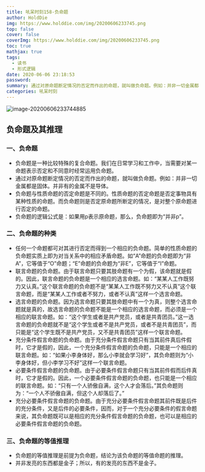 ```yaml
---
title: 吼呆时刻158-负命题
author: HoldDie
img: https://www.holddie.com/img/20200606233745.png
top: false
cover: false
coverImg: https://www.holddie.com/img/20200606233745.png
toc: true
mathjax: true
tags:
  - 读书
  - 形式逻辑
date: 2020-06-06 23:18:53
password:
summary: 通过对原命题断定情况的否定而作出的命题，就叫做负命题。例如：并非一切金属都是固体。并非有的金属不是导体。
categories: 吼呆时刻
---
```


![image-20200606233744885](https://www.holddie.com/img/20200606233745.png)

## 负命题及其推理

### 一、负命题

- 负命题是一种比较特殊的复合命题。我们在日常学习和工作中，当需要对某一命题表示否定和不同意时经常运用负命题。
- 通过对原命题断定情况的否定而作出的命题，就叫做负命题。例如：并非一切金属都是固体。并非有的金属不是导体。
- 负命题与性质命题的否定命题是不同的。性质命题的否定命题是否定事物具有某种性质的命题。而负命题则是否定原命题所断定的情况，是对整个原命题进行否定的命题。
- 负命题的逻辑公式是：如果用p表示原命题，那么，负命题即为“并非p”。

### 二、负命题的种类

- 任何一个命题都可对其进行否定而得到一个相应的负命题。简单的性质命题的负命题实质上即为对当关系中的相应矛盾命题。如“A”命题的负命题即为“非A”，它等值于“O”命题；“E”命题的负命题为“非E”，它等值于“I”命题。
- 联言命题的负命题。由于联言命题只要其肢命题有一个为假，该命题就是假的。因此，联言命题的负命题是一个相应的选言命题。如：“某某人工作既努力又认真。”这个联言命题的负命题不是“某某人工作既不努力又不认真”这个联言命题，而是“某某人工作或者不努力，或者不认真”这样一个选言命题。
- 选言命题的负命题。因为选言命题只要其肢命题中有一个为真，则整个选言命题就是真的，故选言命题的负命题不能是一个相应的选言命题，而必须是一个相应的联言命题。如：“这个学生或者是共产党员，或者是共青团员。”这一选言命题的负命题就不是“这个学生或者不是共产党员，或者不是共青团员”，而只能是“这个学生既不是共产党员，又不是共青团员”这样一个联言命题。
- 充分条件假言命题的负命题。由于充分条件假言命题只有当其前件真后件假时，它才是假的，因此，一个充分条件假言命题的负命题，只能是一个相应的联言命题。如：“如果小李身体好，那么小李就会学习好”，其负命题则为“小李身体好，但小李学习不好”这样一个联言命题。
- 必要条件假言命题的负命题。由于必要条件假言命题只有当其前件假而后件真时，它才是假的。因此，一个必要条件假言命题的负命题，也只能是一个相应的联言命题。如：“只有一个人骄傲自满，这个人才会落后。”其负命题则为：“一个人不骄傲自满，但这个人却落后了。”
- 充分必要条件假言命题的负命题。由于充分必要条件假言命题其前件既是后件的充分条件，又是后件的必要条件，因而，对于一个充分必要条件的假言命题来说，其负命题既可以是相应的充分条件假言命题的负命题，也可以是相应的必要条件假言命题的负命题。

### 三、负命题的等值推理

- 负命题的等值推理是前提为负命题，结论为该负命题的等值命题的推理。
- 并非发亮的东西都是金子；所以，有的发亮的东西不是金子。